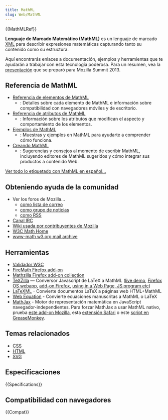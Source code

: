 ```yaml
---
title: MathML
slug: Web/MathML
---
```


{{MathMLRef}}

**Lenguaje de Marcado Matemático (MathML)** es un lenguaje de marcado [XML](/es/docs/Web/XML/Guides/XML_introduction) para describir expresiones matemáticas capturando tanto su contenido como su estructura.

Aquí encontrarás enlaces a documentación, ejemplos y herramientas que te ayudarán a trabajar con esta tecnología poderosa. Para un resumen, vea la [presentación](https://fred-wang.github.io/MozSummitMathML/index.html) que se preparó para Mozilla Summit 2013.

## Referencia de MathML

- [Referencia de elementos de MathML](/es/docs/Web/MathML/Reference/Element)
  - : Detalles sobre cada elemento de MathML e información sobre compatibilidad con navegadores móviles y de escritorio.
- [Referencia de atributos de MathML](/es/docs/Web/MathML/Reference/Attribute)
  - : Información sobre los atributos que modifican el aspecto y comportamiento de los elementos.
- [Ejemplos de MathML](/es/docs/Web/MathML/Guides)
  - : Muestras y ejemplos en MathML para ayudarte a comprender cómo funciona.
- [Creando MathML](/es/docs/Web/MathML/Authoring)
  - : Sugerencias y consejos al momento de escribir MathML, incluyendo editores de MathML sugeridos y cómo integrar sus productos a contenido Web.

[Ver todo lo etiquetado con MathML en español...](/es/docs/tag/MathML)

## Obteniendo ayuda de la comunidad

- Ver los foros de Mozilla...
  - [como lista de correo](https://lists.mozilla.org/listinfo/dev-tech-mathml)
  - [como grupo de noticias](https://groups.google.com/group/mozilla.dev.tech.mathml)
  - [como RSS](https://groups.google.com/group/mozilla.dev.tech.mathml/feeds)
- [Canal IRC](irc://irc.mozilla.org/%23mathml)
- [Wiki usada por contribuyentes de Mozilla](https://wiki.mozilla.org/MathML:Home_Page)
- [W3C Math Home](https://www.w3.org/Math/)
- [www-math w3.org mail archive](https://lists.w3.org/Archives/Public/www-math/)

## Herramientas

- [Validador W3C](https://validator.w3.org)
- [FireMath Firefox add-on](https://addons.mozilla.org/en/firefox/addon/8969/)
- [Mathzilla Firefox add-on collection](https://addons.mozilla.org/firefox/collections/fred_wang/mathzilla/)
- [TeXZilla](https://github.com/fred-wang/TeXZilla) — Conversor Javascript de LaTeX a MathML ([live demo](https://fred-wang.github.io/TeXZilla/), [Firefox OS webapp](https://r-gaia-cs.github.io/TeXZilla-webapp/), [add-on Firefox](https://addons.mozilla.org/en-US/firefox/addon/texzilla/), [using in a Web Page, JS program etc](https://github.com/fred-wang/TeXZilla/wiki/Using-TeXZilla))
- [LaTeXML](https://dlmf.nist.gov/LaTeXML/) - Convierte documentos LaTeX a páginas web HTML+MathML
- [Web Equation](http://webdemo.visionobjects.com/home.html#equation) - Convierte ecuaciones manuscritas a MathML o LaTeX
- [MathJax](https://www.mathjax.org/) - Motor de representación matemática en JavaScript navegador-independientes. Para forzar MathJax a usar MathML nativo, prueba [este add-on Mozilla](https://addons.mozilla.org/en-US/firefox/addon/mathjax-native-mathml/), esta [extensión Safari](https://fred-wang.github.io/mathjax-native-mathml-safari/mathjax-native-mathml.safariextz) o este [script en GreaseMonkey](https://openuserjs.org/scripts/fred.wang/MathJax_Native_MathML/).

## Temas relacionados

- [CSS](/es/docs/Web/CSS)
- [HTML](/es/docs/Web/HTML)
- [SVG](/es/docs/Web/SVG)

## Especificaciones

{{Specifications}}

## Compatibilidad con navegadores

{{Compat}}
